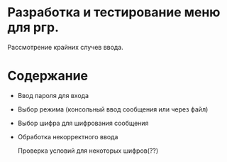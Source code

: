 # Разработка и тестирование меню для ргр.
Рассмотрение крайних случев ввода.
# Содержание
* Ввод пароля для входа
* Выбор режима (консольный ввод сообщения или через файл)
* Выбор шифра для шифрования сообщения
* Обработка некорректного ввода

  Проверка условий для некоторых шифров(??)
